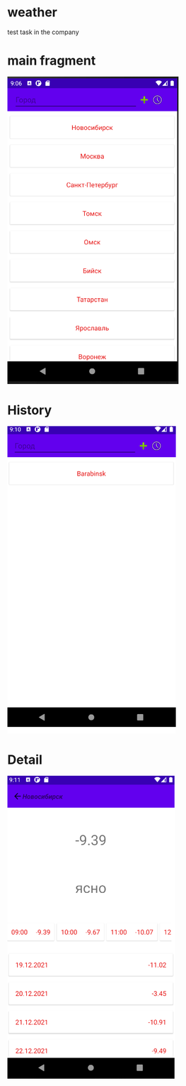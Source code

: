 # weather

test task in the company

# main fragment

![Image alt](https://github.com/PrilepskiyAE/weather/blob/DevFix/images/screen1.bmp)

# History

![Image alt](https://github.com/PrilepskiyAE/weather/blob/DevFix/images/screen2.bmp)

# Detail

![Image alt](https://github.com/PrilepskiyAE/weather/blob/DevFix/images/screen3.bmp)
